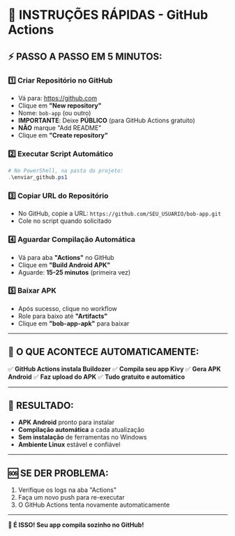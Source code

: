 # 🚀 INSTRUÇÕES RÁPIDAS - GitHub Actions

## ⚡ **PASSO A PASSO EM 5 MINUTOS:**

### 1️⃣ **Criar Repositório no GitHub**
- Vá para: https://github.com
- Clique em **"New repository"**
- Nome: `bob-app` (ou outro)
- **IMPORTANTE**: Deixe **PÚBLICO** (para GitHub Actions gratuito)
- **NÃO** marque "Add README"
- Clique em **"Create repository"**

### 2️⃣ **Executar Script Automático**
```powershell
# No PowerShell, na pasta do projeto:
.\enviar_github.ps1
```

### 3️⃣ **Copiar URL do Repositório**
- No GitHub, copie a URL: `https://github.com/SEU_USUARIO/bob-app.git`
- Cole no script quando solicitado

### 4️⃣ **Aguardar Compilação Automática**
- Vá para aba **"Actions"** no GitHub
- Clique em **"Build Android APK"**
- Aguarde: **15-25 minutos** (primeira vez)

### 5️⃣ **Baixar APK**
- Após sucesso, clique no workflow
- Role para baixo até **"Artifacts"**
- Clique em **"bob-app-apk"** para baixar

---

## 🎯 **O QUE ACONTECE AUTOMATICAMENTE:**

✅ **GitHub Actions instala Buildozer**
✅ **Compila seu app Kivy**
✅ **Gera APK Android**
✅ **Faz upload do APK**
✅ **Tudo gratuito e automático**

---

## 📱 **RESULTADO:**
- **APK Android** pronto para instalar
- **Compilação automática** a cada atualização
- **Sem instalação** de ferramentas no Windows
- **Ambiente Linux** estável e confiável

---

## 🆘 **SE DER PROBLEMA:**
1. Verifique os logs na aba "Actions"
2. Faça um novo push para re-executar
3. O GitHub Actions tenta novamente automaticamente

---

**🎉 É ISSO! Seu app compila sozinho no GitHub!**
